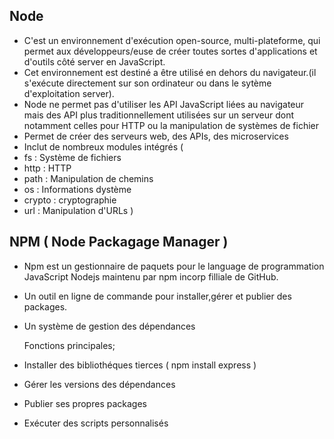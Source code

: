 
## Node

- C'est un environnement d'exécution open-source, multi-plateforme, qui permet aux développeurs/euse de créer toutes sortes d'applications et d'outils côté server en JavaScript.  
- Cet environnement est destiné a être utilisé en dehors du navigateur.(il s'exécute directement sur son ordinateur ou dans le sytème d'exploitation server).  
- Node ne permet pas d'utiliser les API JavaScript liées au navigateur mais des API plus traditionnellement utilisées sur un serveur dont notamment celles pour HTTP ou la manipulation de systèmes de fichier  
- Permet de créer des serveurs web, des APIs, des microservices
- Inclut de nombreux modules intégrés (
- fs : Système de fichiers
- http : HTTP
- path : Manipulation de chemins
- os : Informations dystème
- crypto : cryptographie
- url : Manipulation d'URLs )


## NPM ( Node Packagage Manager )

- Npm est un gestionnaire de paquets pour le language de programmation JavaScript Nodejs maintenu par npm incorp filliale de GitHub.  
- Un outil en ligne de commande pour installer,gérer et publier des packages.
- Un système de gestion des dépendances

    Fonctions principales;

- Installer des bibliothéques tierces ( npm install express )
- Gérer les versions des dépendances
- Publier ses propres packages
- Exécuter des scripts personnalisés